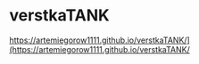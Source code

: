 # verstkaTANK
https://artemiegorow1111.github.io/verstkaTANK/](https://artemiegorow1111.github.io/verstkaTANK/
